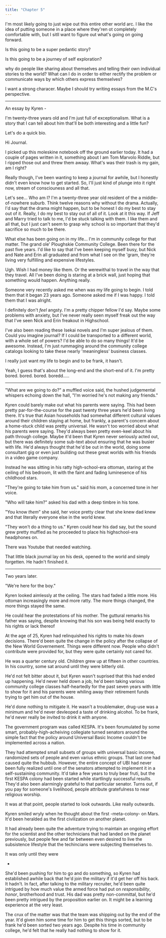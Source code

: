 ```yaml
---
title: "Chapter 5"
---
```


I'm most likely going to just wipe out this entire other world arc. I like the idea of putting someone in a place where they'ren ot completely comfortable with, but I sitll want to figure out what's going on going forward. 

Is this going to be a super pedantic story?

Is this going to be a journey of self exploration?

why do people like sharing about themselves and telling their own individual stories to the world? What can I do in order to either rectify the problem or communicate ways by which others express themselves? 

I want a strong characer. Maybe I should try writing essays from the M.C's perspective. 


--- 

An essay by Kyren - 

I'm twenty-three years old and I'm just full of exceptionalism. What is a story that I can tell about him that'll be both interesting and a little fun? 

Let's do a quick bio. 

Hi Journal. 

I picked up this moleskine notebook off the ground earlier today. It had a couple of pages written in it, something about I am Tom Marvolo Riddle, but I ripped those out and threw them awaay. What's was their trash is my gain, am I right? 

Really though, I've been wanting to keep a journal for awhile, but I honestly didn't even know how to get started. So, I'll just kind of plunge into it right now, stream of consciouness and all that.

Let's see... Who am I? I'm a twenty-three year old resident of the a middle-of-nowhere suburb. Think twelve reasons why without the drama. Actually, I'd say that the drama might happen, but to be honest I do my best to stay out of it. Really, I do my best to stay out of all of it. Look at it this way. If Jeff and Marry tried to talk to me, I'd be stuck talking with them. I like them and all that, but I just can't seem to grasp why school is so important that they'd sacrifice so much to be there. 

What else has been going on in my life... I'm in community college for that matter. The grand ole' Ploughskie Community College. Been there for the past five years. I'd like to say that I've been keeping myself busy, but Nick and Nate and Erin all graduated and from what I see on the 'gram, they're living very fulfilling and expensive lifestyles. 

Ugh. Wish I had money like them. Or the werewithal to travel in the way that they travel. All I've been doing is staring at a brick wall, just hoping that something would happen. Anything really. 

Someone very recently asked me when was my life going to begin. I told them that it began 23 years ago. Someone asked me if I was happy. I told them that I was alright.

I definitely don't *feel* angsty. I'm a pretty chipper fellow I'd say. Maybe some problems with anxiety, but I've never really seen myself freak out the way that I've seen Nick and Erin freakout in Highschool.

I've also been reading these Isekai novels and I'm super jealous of them. Could you imagine journal? If I could be transported to a different world, with a whole set of powers? I'd be able to do so many things! It'd be awesome. Instead, I'm just rummaging around the community college catalogs looking to take these nearly 'meaningless' business classes.

I really just want my life to begin and to be frank, it hasn't.

Yeah, I guess that's about the long-end and the short-end of it. I'm pretty bored. bored. bored. boredd.....

---


"What are we going to do?" a muffled voice said, the hushed judgemental whispers echoing down the hall, "I'm worried he's not making any friends."

Kyren could barely make out what his parents were saying. This had been pretty par-for-the-course for the past twenty three years he'd been living there. It's true that Asian households had somewhat different cultural values around their children staying at home, but frankly, a parent's concern about a home-stuck child was pretty universal. 
He wasn't too worried about what his parents were saying. They'd always been pretty even-keel about his path through college. Maybe it'd been that Kyren never seriously acted out, but there was definitely some sub-text about ensuring that he was busier with life. He'd always thought that he'd be out in the world, doing some consultant gig or even just building out these great worlds with his friends in a video game company. 

Instead he was sitting in his ratty high-school-era ottoman, staring at the ceiling of his bedroom, lit with the faint and fading luminesence of his childhood stars. 

"They're going to take him from us." said his mom, a concerned tone in her voice. 

"Who will take him?" asked his dad with a deep timbre in his tone.

"You know *them*" she said, her voice pretty clear that she knew dad knew and that literally everyone else in the world knew.

"They won't do a thing to us." Kyren could hear his dad say, but the sound grew pretty muffled as he proceeded to place his highschool-era headphones on.

There was Youtube that needed watching. 

That little black journal lay on his desk, opened to the world and simply forgetten. He hadn't finished it. 


----

Two years later. 


"We're here for the boy."

Kyren looked aimlessly at the ceiling. The stars had faded a little more. His ottoman increasingly more and more ratty. The more things changed, the more things stayed the same. 

He could hear the protestations of his mother. The guttural remarks his father was saying, despite knowing that his son was being held exactly to his rights or lack thereof

At the age of 25, Kyren had relinquished his rights to make his down decisions. There'd been quite the change in the policy after the collapse of the New World Governement. Things were different now. People who didn't contribute were provided for, but they were quite certainly not cared for.

He was a quarter century old. Children grew up at fifteen in other countries. In his country, some sat around until they were bitterly old. 

He'd not felt bitter about it, but Kyren wasn't suprised that this had ended up happening. He'd never held down a job, he'd been taking various community college classes half-heartedly for the past seven years with little to show for it and his parents were whiling away their retirement funds trying to get him out of the house.

He'd done nothing to mitigate it. He wasn't a troublemaker, drug-use was a minimum and he'd never devleoped a taste of drinking alcohol. To be frank, he'd never really be invited to drink it with anyone. 

The government program was called KESPA. It's been forumulated by some smart, probably-high-acheiving collegiate turned senators around the simple fact that the policy around Universal Basic Income couldn't be implemented across a nation. 

They had attempted small subsets of groups with universal basic income, randomized sets of people and even varius ethnic groups. That last one had caused quite the hubbub. However, the entire concept of UBI had never been fully realized until one of the senators attempted to implement it in a self-sustaining community. It'd take a few years to truly bear fruti, but the first KESPA colony had been started while startlingly successful results. They'd also been alarmingly grateful to that particular senator. Turns out, if you pay for someone's livelihood, people attribute gratefulness to near religious worship. 

It was at that point, people started to look outwards. Like really outwards. 

Kyren smiled wryly when he thought about the first -meta-colony- on Mars. It'd been heralded as the first civilization on another planet. 

It had already been quite the adventure trying to maintain an ongoing effort for the scientist and the other technicians that had landed on the planet previously, but people few and far between even desired to live the subsistence lifestyle that the techincians were subjecting themselves to. 

It was only until they were 



















-

She'd been pushing for him to go and do something, so Kyren had established awhile back that he'd join the military if it'd get her off his back. It hadn't. In fact, after talking to the military recruiter, he'd been quite intrigued by how much value the armed force had put on *responsibility*, *honor*, brotherhood and trust. His dad was pretty non-committal, but he'd been pretty intrigued by the proposition earlier on. It might be a learning experience at the very least. 

The crux of the matter was that the team was shipping out by the end of the year. It'd given him some time for him to get this things sorted, but to be frank he'd been sorted two years ago. Despite his time in community college, he'd felt that he really had nothing to show for it. 






























